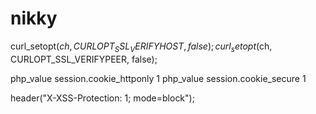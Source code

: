 # nikky



curl_setopt($ch, CURLOPT_SSL_VERIFYHOST, false);
    curl_setopt($ch, CURLOPT_SSL_VERIFYPEER, false);


php_value session.cookie_httponly 1
 php_value session.cookie_secure 1


header("X-XSS-Protection: 1; mode=block");
